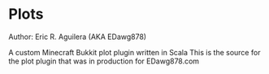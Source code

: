 # Plots
Author: Eric R. Aguilera (AKA EDawg878)

A custom Minecraft Bukkit plot plugin written in Scala
This is the source for the plot plugin that was in production for EDawg878.com
